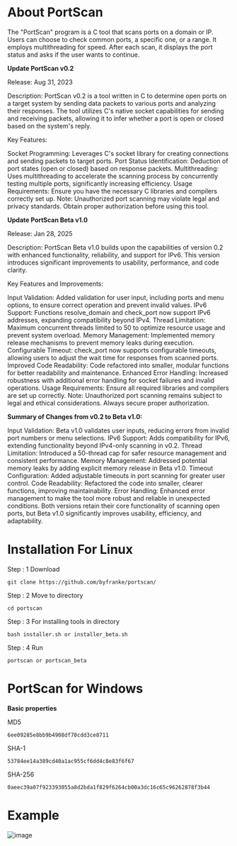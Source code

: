 # About PortScan

The "PortScan" program is a C tool that scans ports on a domain or IP. Users can choose to check common ports, a specific one, or a range. It employs multithreading for speed. After each scan, it displays the port status and asks if the user wants to continue.

**Update PortScan v0.2**

Release: Aug 31, 2023

Description:
PortScan v0.2 is a tool written in C to determine open ports on a target system by sending data packets to various ports and analyzing their responses. The tool utilizes C's native socket capabilities for sending and receiving packets, allowing it to infer whether a port is open or closed based on the system's reply.

Key Features:

Socket Programming: Leverages C's socket library for creating connections and sending packets to target ports.
Port Status Identification: Deduction of port states (open or closed) based on response packets.
Multithreading: Uses multithreading to accelerate the scanning process by concurrently testing multiple ports, significantly increasing efficiency.
Usage Requirements:
Ensure you have the necessary C libraries and compilers correctly set up.
Note: Unauthorized port scanning may violate legal and privacy standards. Obtain proper authorization before using this tool.

**Update PortScan Beta v1.0**

Release: Jan 28, 2025

Description:
PortScan Beta v1.0 builds upon the capabilities of version 0.2 with enhanced functionality, reliability, and support for IPv6. This version introduces significant improvements to usability, performance, and code clarity.

Key Features and Improvements:

Input Validation: Added validation for user input, including ports and menu options, to ensure correct operation and prevent invalid values.
IPv6 Support: Functions resolve_domain and check_port now support IPv6 addresses, expanding compatibility beyond IPv4.
Thread Limitation: Maximum concurrent threads limited to 50 to optimize resource usage and prevent system overload.
Memory Management: Implemented memory release mechanisms to prevent memory leaks during execution.
Configurable Timeout: check_port now supports configurable timeouts, allowing users to adjust the wait time for responses from scanned ports.
Improved Code Readability: Code refactored into smaller, modular functions for better readability and maintenance.
Enhanced Error Handling: Increased robustness with additional error handling for socket failures and invalid operations.
Usage Requirements:
Ensure all required libraries and compilers are set up correctly.
Note: Unauthorized port scanning remains subject to legal and ethical considerations. Always secure proper authorization.

**Summary of Changes from v0.2 to Beta v1.0:**

Input Validation: Beta v1.0 validates user inputs, reducing errors from invalid port numbers or menu selections.
IPv6 Support: Adds compatibility for IPv6, extending functionality beyond IPv4-only scanning in v0.2.
Thread Limitation: Introduced a 50-thread cap for safer resource management and consistent performance.
Memory Management: Addressed potential memory leaks by adding explicit memory release in Beta v1.0.
Timeout Configuration: Added adjustable timeouts in port scanning for greater user control.
Code Readability: Refactored the code into smaller, clearer functions, improving maintainability.
Error Handling: Enhanced error management to make the tool more robust and reliable in unexpected conditions.
Both versions retain their core functionality of scanning open ports, but Beta v1.0 significantly improves usability, efficiency, and adaptability.

# Installation For Linux

Step : 1 Download

```
git clone https://github.com/byfranke/portscan/
```
Step : 2 Move to directory
```
cd portscan
```
Step : 3 For installing tools in directory
```
bash installer.sh or installer_beta.sh
```
Step : 4 Run
```
portscan or portscan_beta
```
# PortScan for Windows

**Basic properties**

MD5
```
6ee09285e8bb9b4908df70cdd3ce8711 
```
SHA-1
```
53784ee14a389cd40a1ac955cf6dd4c8e83f6f67
```
SHA-256
```
0aeec39a07f923393055a8d2bda1f829f6264cb00a3dc16c65c96262878f3b44
```

# Example
![image](https://github.com/byfranke/portscan/assets/131370932/c070685e-0018-4ae5-8590-d7b964e2d564)


